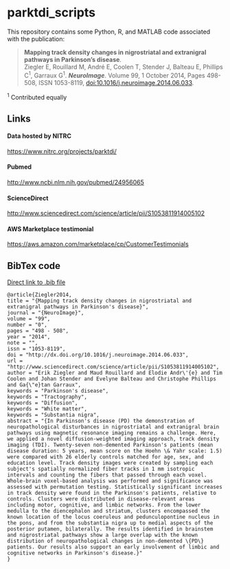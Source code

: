 parktdi_scripts
===============

This repository contains some Python, R, and MATLAB code associated with the publication:

> **Mapping track density changes in nigrostriatal and extranigral pathways in Parkinson’s disease**.  
Ziegler E, Rouillard M, André E, Coolen T, Stender J, Balteau E, Phillips C<sup>1</sup>, Garraux G<sup>1</sup>.
_**NeuroImage**_. Volume 99, 1 October 2014, Pages 498-508, ISSN 1053-8119, [doi:10.1016/j.neuroimage.2014.06.033](doi:10.1016/j.neuroimage.2014.06.033).

<sup>1</sup> Contributed equally

## Links

#### Data hosted by NITRC

https://www.nitrc.org/projects/parktdi/

#### Pubmed

http://www.ncbi.nlm.nih.gov/pubmed/24956065

#### ScienceDirect

http://www.sciencedirect.com/science/article/pii/S1053811914005102

#### AWS Marketplace testimonial

https://aws.amazon.com/marketplace/cp/CustomerTestimonials

## BibTex code

[Direct link to .bib file](https://github.com/CyclotronResearchCentre/parktdi_scripts/raw/master/citation.bib)

    @article{Ziegler2014,
    title = "{Mapping track density changes in nigrostriatal and extranigral pathways in Parkinson's disease}",
    journal = "{NeuroImage}",
    volume = "99",
    number = "0",
    pages = "498 - 508",
    year = "2014",
    note = "",
    issn = "1053-8119",
    doi = "http://dx.doi.org/10.1016/j.neuroimage.2014.06.033",
    url = "http://www.sciencedirect.com/science/article/pii/S1053811914005102",
    author = "Erik Ziegler and Maud Rouillard and Elodie Andr\'{e} and Tim Coolen and Johan Stender and Evelyne Balteau and Christophe Phillips and Ga{\"e}tan Garraux",
    keywords = "Parkinson's disease",
    keywords = "Tractography",
    keywords = "Diffusion",
    keywords = "White matter",
    keywords = "Substantia nigra",
    abstract = "{In Parkinson's disease (PD) the demonstration of neuropathological disturbances in nigrostriatal and extranigral brain pathways using magnetic resonance imaging remains a challenge. Here, we applied a novel diffusion-weighted imaging approach‚ track density imaging (TDI). Twenty-seven non-demented Parkinson's patients (mean disease duration: 5 years, mean score on the Hoehn \& Yahr scale: 1.5) were compared with 26 elderly controls matched for age, sex, and education level. Track density images were created by sampling each subject's spatially normalized fiber tracks in 1 mm isotropic intervals and counting the fibers that passed through each voxel. Whole-brain voxel-based analysis was performed and significance was assessed with permutation testing. Statistically significant increases in track density were found in the Parkinson's patients, relative to controls. Clusters were distributed in disease-relevant areas including motor, cognitive, and limbic networks. From the lower medulla to the diencephalon and striatum, clusters encompassed the known location of the locus coeruleus and pedunculopontine nucleus in the pons, and from the substantia nigra up to medial aspects of the posterior putamen, bilaterally. The results identified in brainstem and nigrostriatal pathways show a large overlap with the known distribution of neuropathological changes in non-demented \{PD\} patients. Our results also support an early involvement of limbic and cognitive networks in Parkinson's disease.}"
    }
